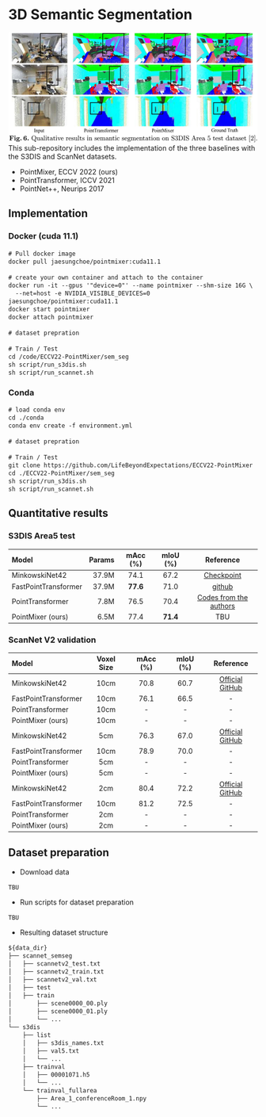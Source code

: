 # 3D Semantic Segmentation 
<img src="./fig/semseg.JPG" width="534" height="222"> <br/>
This sub-repository includes the implementation of the three baselines with the S3DIS and ScanNet datasets.
- PointMixer, ECCV 2022 (ours)
- PointTransformer, ICCV 2021 
- PointNet++, Neurips 2017

## Implementation
### Docker (cuda 11.1)
```
# Pull docker image
docker pull jaesungchoe/pointmixer:cuda11.1

# create your own container and attach to the container
docker run -it --gpus '"device=0"' --name pointmixer --shm-size 16G \
  --net=host -e NVIDIA_VISIBLE_DEVICES=0 jaesungchoe/pointmixer:cuda11.1
docker start pointmixer
docker attach pointmixer

# dataset prepration 

# Train / Test
cd /code/ECCV22-PointMixer/sem_seg
sh script/run_s3dis.sh 
sh script/run_scannet.sh 
```
### Conda
```
# load conda env
cd ./conda
conda env create -f environment.yml

# dataset prepration 

# Train / Test
git clone https://github.com/LifeBeyondExpectations/ECCV22-PointMixer
cd ./ECCV22-PointMixer/sem_seg
sh script/run_s3dis.sh 
sh script/run_scannet.sh 
```

## Quantitative results
### S3DIS Area5 test
| Model                             | Params | mAcc (%) | mIoU (%) | Reference |
|:----------------------------------|--------------------:|:--------:|:--------:|:---------:|
| MinkowskiNet42                    | 37.9M  | 74.1 | 67.2 | [Checkpoint](https://postechackr-my.sharepoint.com/:u:/g/personal/p0125ch_postech_ac_kr/EZcO0DH6QeNGgIwGFZsmL-4BAlikmHAHlBs4JBcS5XfpVQ?download=1) |
| FastPointTransformer              | 37.9M  | **77.6** | 71.0 | [github](https://github.com/POSTECH-CVLab/FastPointTransformer) |
| PointTransformer                  | 7.8M   | 76.5 | 70.4 | [Codes from the authors](https://github.com/POSTECH-CVLab/point-transformer) |
| PointMixer (ours)                 | 6.5M   | 77.4 | **71.4** | TBU |

### ScanNet V2 validation
| Model                             | Voxel Size  | mAcc (%) | mIoU (%) | Reference |
|:----------------------------------|:-----------:|:--------:|:--------:|:---------:|
| MinkowskiNet42       | 10cm | 70.8 | 60.7 | [Official GitHub](https://github.com/chrischoy/SpatioTemporalSegmentation) |
| FastPointTransformer | 10cm | 76.1 | 66.5 | - |
| PointTransformer     | 10cm |    - |    - | - |
| PointMixer (ours)    | 10cm |    - |    - | - |
| MinkowskiNet42       |  5cm | 76.3 | 67.0 | [Official GitHub](https://github.com/chrischoy/SpatioTemporalSegmentation) |
| FastPointTransformer | 10cm | 78.9 | 70.0 | - |
| PointTransformer     |  5cm |    - |    - | - |
| PointMixer (ours)    |  5cm |    - |    - | - |
| MinkowskiNet42       |  2cm | 80.4 | 72.2 | [Official GitHub](https://github.com/chrischoy/SpatioTemporalSegmentation) |
| FastPointTransformer | 10cm | 81.2 | 72.5 | - |
| PointTransformer     |  2cm |    - |    - | - |
| PointMixer (ours)    |  2cm |    - |    - | - |

## Dataset preparation
- Download data
```
TBU
```
- Run scripts for dataset preparation
```
TBU
```
- Resulting dataset structure
```
${data_dir}
├── scannet_semseg
│   ├── scannetv2_test.txt
│   ├── scannetv2_train.txt
│   ├── scannetv2_val.txt
│   ├── test
│   ├── train
│       ├── scene0000_00.ply
│       ├── scene0000_01.ply
│       └── ...
└── s3dis
    ├── list
    │   ├── s3dis_names.txt
    │   ├── val5.txt
    │   └── ...
    ├── trainval
    │   ├── 00001071.h5
    │   └── ...
    └── trainval_fullarea
        ├── Area_1_conferenceRoom_1.npy
        └── ...
```
